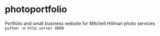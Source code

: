 # photoportfolio

Portfolio and small business website for Mitchell Hillman photo services
`python -m http.server 8000`
